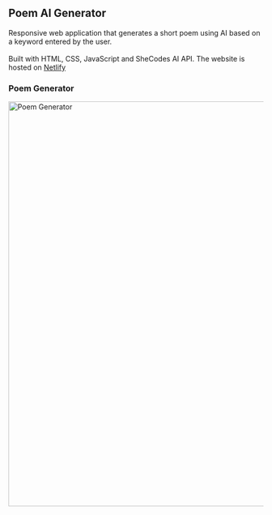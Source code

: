 ## Poem AI Generator

<p>
Responsive web application that generates a short poem using AI based on a keyword entered by the user. </br></br>
Built with HTML, CSS, JavaScript and SheCodes AI API. The website is hosted on <a href="https://poem-generator-ia.netlify.app/">Netlify</a>
</p>

### Poem Generator
<img src="https://github.com/DulcePy/portfolio-dulce/blob/main/images/projects/poem-generator.png" alt="Poem Generator" width="800">
